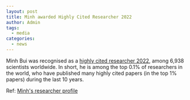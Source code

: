 ```yaml
---
layout: post
title: Minh awarded Highly Cited Researcher 2022
author: Admin
tags:
  - media
categories: 
  - news
---
```


Minh Bui was recognised as a [highly cited researcher 2022](https://clarivate.com/news/clarivate-names-worlds-influential-researchers-with-highly-cited-researchers-2022-list/), 
among 6,938 scientists worldwide. In short, he is among the top 0.1% of researchers in the world,
who have published many highly cited papers (in the top 1% papers) during the last 10 years.

Ref: [Minh's researcher profile](https://www.webofscience.com/wos/author/record/E-8899-2016)